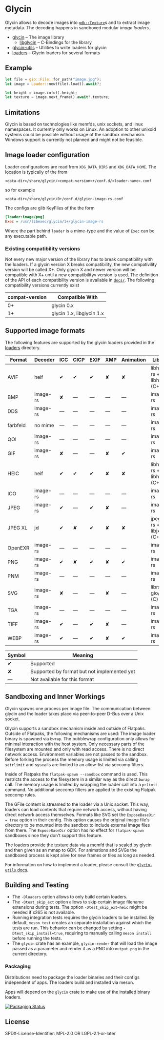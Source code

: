# Glycin

Glycin allows to decode images into [`gdk::Texture`](https://gtk-rs.org/gtk4-rs/stable/latest/docs/gdk4/struct.Texture.html)s and to extract image metadata.
The decoding happens in sandboxed modular *image loaders*.

- [glycin](https://docs.rs/glycin/) – The image library
    - [libglycin](https://sophie-h.pages.gitlab.gnome.org/glycin/c-api/) – C-Bindings for the library
- [glycin-utils](https://docs.rs/glycin-utils/) – Utilities to write loaders for glycin
- [loaders](loaders) – Glycin loaders for several formats

## Example

```rust
let file = gio::File::for_path("image.jpg");
let image = Loader::new(file).load().await?;

let height = image.info().height;
let texture = image.next_frame().await?.texture;
```

## Limitations

Glycin is based on technologies like memfds, unix sockets, and linux namespaces. It currently only works on Linux. An adoption to other unixoid systems could be possible without usage of the sandbox mechanism. Windows support is currently not planned and might not be feasible.

## Image loader configuration

Loader configurations are read from `XDG_DATA_DIRS` and `XDG_DATA_HOME`. The location is typically of the from

```
<data-dir>/share/glycin/<compat-version>+/conf.d/<loader-name>.conf
```

so for example

```
<data-dir>/share/glycin/0+/conf.d/glyicn-image-rs.conf
```

The configs are glib KeyFiles of the the form

```ini
[loader:image/png]
Exec = /usr/libexec/glycin/1+/glycin-image-rs
```

Where the part behind `loader` is a mime-type and the value of `Exec` can be any executable path.

### Existing compatibility versions

Not every new major version of the library has to break compatibility with the loaders. If a glycin version X breaks compatibility, the new compativility version will be called X+. Only glycin X and newer version will be compatible with X+ until a new compatibilityv version is used. The definition of the API of each compatibility version is available in [`docs/`](docs/). The following compatibility versions currently exist

| compat-version | Compatible With                |
|----------------|--------------------------------|
| 0+             | glycin 0.x                     |
| 1+             | glycin 1.x, libglycin 1.x      |

## Supported image formats

The following features are supported by the glycin loaders provided in the [loaders](loaders) directory.

| Format   | Decoder  | ICC | CICP | EXIF | XMP | Animation | Library                    |
|----------|----------|-----|------|------|-----|-----------|----------------------------|
| AVIF     | heif     | ✔   | ✔    | ✔    | ✘   | ✘         | libheif-rs + libheif (C++) |
| BMP      | image-rs | ✘   | —    | —    | —   | —         | image-rs                   |
| DDS      | image-rs | —   | —    | —    | —   | —         | image-rs                   |
| farbfeld | no mime  | —   | —    | —    | —   | —         | image-rs                   |
| QOI      | image-rs | —   | —    | —    | —   | —         | image-rs                   |
| GIF      | image-rs | ✘   | —    | —    | ✘   | ✔         | image-rs                   |
| HEIC     | heif     | ✔   | ✔    | ✔    | ✘   | ✘         | libheif-rs + libheif (C++) |
| ICO      | image-rs | —   | —    | —    | —   | —         | image-rs                   |
| JPEG     | image-rs | ✔   | —    | ✔    | ✘   | —         | image-rs                   |
| JPEG XL  | jxl      | ✔   | ✘    | ✔    | ✘   | ✘         | jpegxl-rs + libjxl (C++)   |
| OpenEXR  | image-rs | —   | —    | —    | —   | —         | image-rs                   |
| PNG      | image-rs | ✔   | ✘    | ✔    | ✘   | ✔         | image-rs                   |
| PNM      | image-rs | —   | —    | —    | —   | —         | image-rs                   |
| SVG      | image-rs | ✘   | —    | —    | ✘   | —         | librsvg + gio/cairo (C)    |
| TGA      | image-rs | —   | —    | —    | —   | —         | image-rs                   |
| TIFF     | image-rs | ✔   | —    | ✔    | ✘   | —         | image-rs                   |
| WEBP     | image-rs | ✔   | —    | ✔    | ✘   | ✔         | image-rs                   |

| Symbol | Meaning                                     |
|--------|---------------------------------------------|
| ✔      | Supported                                   |
| ✘      | Supported by format but not implemented yet |
| —      | Not available for this format               |

## Sandboxing and Inner Workings

Glycin spawns one process per image file. The communication between glycin and the loader takes place via peer-to-peer D-Bus over a Unix socket.

Glycin supports a sandbox mechanism inside and outside of Flatpaks. Outside of Flatpaks, the following mechanisms are used: The image loader binary is spawned via `bwrap`. The bubblewrap configuration only allows for minimal interaction with the host system. Only necessary parts of the filesystem are mounted and only with read access. There is no direct network access. Environment variables are not passed to the sandbox. Before forking the process the memory usage is limited via calling `setrlimit` and syscalls are limited to an allow-list via seccomp filters.

Inside of Flatpaks the `flatpak-spawn --sandbox` command is used. This restricts the access to the filesystem in a similar way as the direct `bwrap` call. The memory usage is limited by wrapping the loader call into a `prlimit` command. No additional seccomp filters are applied to the existing Flatpak seccomp rules.

The GFile content is streamed to the loader via a Unix socket. This way, loaders can load contents that require network access, without having direct network access themselves. Formats like SVG set the `ExposeBaseDir = true` option in their config. This option causes the original image file's directory to be mounted into the sandbox to include external image files from there. The `ExposeBaseDir` option has no effect for `flatpak-spawn` sandboxes since they don't support this feature.

The loaders provide the texture data via a memfd that is sealed by glycin and then given as an mmap to GDK. For animations and SVGs the sandboxed process is kept alive for new frames or tiles as long as needed.

For information on how to implement a loader, please consult the [`glycin-utils` docs](https://docs.rs/glycin-utils/).

## Building and Testing

- The `-Dloaders` option allows to only build certain loaders.
- The `-Dtest_skip_ext` option allows to skip certain image filename extensions during tests. The option `-Dtest_skip_ext=heic` might be needed if x265 is not available.
- Running integration tests requires the glycin loaders to be installed. By default, `meson test` creates an separate installation against which the tests are run. This behavior can be changed by setting `-Dtest_skip_install=true`, requiring to manually calling `meson install` before running the tests.
- The `glycin` crate has an example, `glycin-render` that will load the image passed as a parameter and render it as a PNG into `output.png` in the current directory.

### Packaging

Distributions need to package the loader binaries and their configs independent of apps. The loaders build and installed via meson.

Apps will depend on the `glycin` crate to make use of the installed binary loaders.

[![Packaging Status](https://repology.org/badge/vertical-allrepos/glycin-loaders.svg?exclude_unsupported=1&header=)](https://repology.org/project/glycin-loaders/versions)

## License

SPDX-License-Identifier: MPL-2.0 OR LGPL-2.1-or-later
